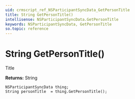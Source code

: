 ```yaml
---
uid: crmscript_ref_NSParticipantSyncData_GetPersonTitle
title: String GetPersonTitle()
intellisense: NSParticipantSyncData.GetPersonTitle
keywords: NSParticipantSyncData, GetPersonTitle
so.topic: reference
---
```


# String GetPersonTitle()

Title

**Returns:** String

```crmscript
NSParticipantSyncData thing;
String personTitle  = thing.GetPersonTitle();
```

